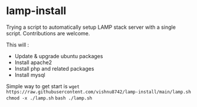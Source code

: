 # lamp-install
Trying a script to automatically setup LAMP stack server with a single script. Contributions are welcome.

This will :
  * Update & upgrade ubuntu packages
  * Install apache2
  * Install php and related packages
  * Install mysql

Simple way to get start is 
`wget https://raw.githubusercontent.com/vishnu8742/lamp-install/main/lamp.sh` 
`chmod -x ./lamp.sh` 
`bash ./lamp.sh`
